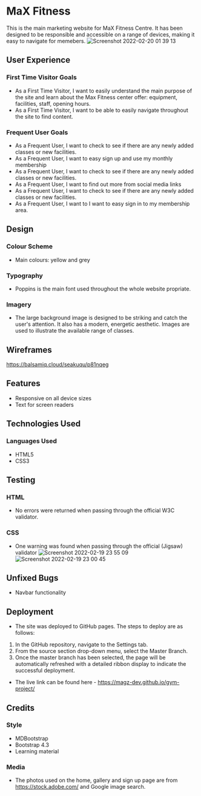 # MaX Fitness
This is the main marketing website for MaX Fitness Centre. It has been designed to be responsible and accessible on a range of devices, making it easy to navigate for memebers.
![Screenshot 2022-02-20 01 39 13](https://user-images.githubusercontent.com/97630146/154838210-f48aeb39-3cf4-4d7e-b9e0-d91cee0418a8.png)
## User Experience
### First Time Visitor Goals 
* As a First Time Visitor, I want to easily understand the main purpose of the site and learn about the Max Fitness center offer: equipment, facilities, staff, opening hours.
* As a First Time Visitor, I want to be able to easily navigate throughout the site to find content.
### Frequent User Goals
* As a Frequent User, I want to check to see if there are any newly added classes or new facilities. 
* As a Frequent User, I want to easy sign up and use my monthly membership 
* As a Frequent User, I want to check to see if there are any newly added classes or new facilities. 
* As a Frequent User, I want to find out more from social media links
* As a Frequent User, I want to check to see if there are any newly added classes or new facilities. 
* As a Frequent User, I want to I want to easy sign in to my membership area.
## Design 
### Colour Scheme 
* Main colours: yellow and grey 
### Typography 
* Poppins is the main font used throughout the whole website propriate. 
### Imagery 
* The large background image is designed to be striking and catch the user's attention. It also has a modern, energetic aesthetic. 
Images are used to illustrate the available range of classes. 
## Wireframes 
https://balsamiq.cloud/seakuqu/p81nqeg 
## Features 
* Responsive on all device sizes 
* Text for screen readers 
## Technologies Used
### Languages Used
* HTML5
* CSS3
## Testing
### HTML
* No errors were returned when passing through the official W3C validator.
### CSS
* One warning was found when passing through the official (Jigsaw) validator
![Screenshot 2022-02-19 23 55 09](https://user-images.githubusercontent.com/97630146/154838768-5a7c9c15-e4ce-4e7b-8cc2-15fef4035236.png)
![Screenshot 2022-02-19 23 00 45](https://user-images.githubusercontent.com/97630146/154838854-7267f8b3-fc7d-4318-a445-081cc814a177.png)
## Unfixed Bugs
* Navbar functionality
## Deployment
* The site was deployed to GitHub pages. The steps to deploy are as follows:
 1. In the GitHub repository, navigate to the Settings tab.
 2. From the source section drop-down menu, select the Master Branch.
 3. Once the master branch has been selected, the page will be automatically refreshed with a detailed ribbon display to indicate the successful deployment.
* The live link can be found here - https://magz-dev.github.io/gym-project/
## Credits
### Style
* MDBootstrap
* Bootstrap 4.3
* Learning material
### Media
* The photos used on the home, gallery and sign up page are from https://stock.adobe.com/ and Google image search.


